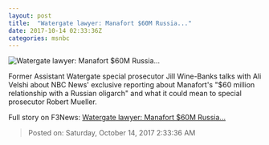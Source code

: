 ```yaml
---
layout: post
title:  "Watergate lawyer: Manafort $60M Russia..."
date: 2017-10-14 02:33:36Z
categories: msnbc
---
```


![Watergate lawyer: Manafort $60M Russia...](http://media1.s-nbcnews.com/j/MSNBC/Components/Video/201710/2017-10-14T02-35-06-466Z--1280x720.video_1067x600.jpg)

Former Assistant Watergate special prosecutor Jill Wine-Banks talks with Ali Velshi about NBC News' exclusive reporting about Manafort's "$60 million relationship with a Russian oligarch" and what it could mean to special prosecutor Robert Mueller.


Full story on F3News: [Watergate lawyer: Manafort $60M Russia...](http://www.f3nws.com/n/JCDmkF)

> Posted on: Saturday, October 14, 2017 2:33:36 AM
